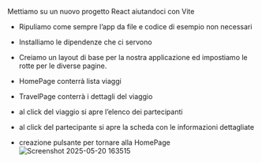 Mettiamo su un nuovo progetto React aiutandoci con Vite

- Ripuliamo come sempre l’app da file e codice di esempio non necessari

- Installiamo le dipendenze che ci servono

- Creiamo un layout di base per la nostra applicazione ed impostiamo le rotte per le diverse pagine.

- HomePage conterrà lista viaggi

- TravelPage conterrà i dettagli del viaggio

- al click del viaggio si apre l’elenco dei partecipanti

- al click del partecipante si apre la scheda con le informazioni dettagliate

- creazione pulsante per tornare alla HomePage![Screenshot 2025-05-20 163515](https://github.com/user-attachments/assets/67171650-3cef-4cd2-bdda-ce2216e97d62)
